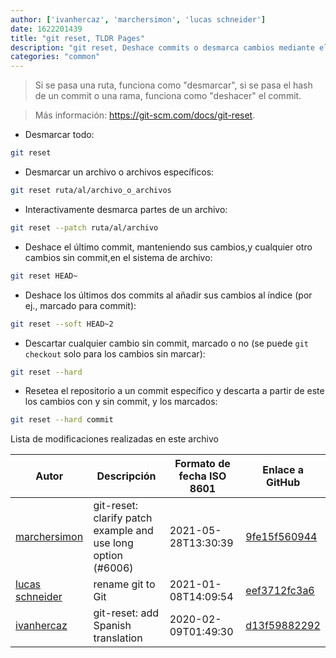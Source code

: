 ```yaml
---
author: ['ivanhercaz', 'marchersimon', 'lucas schneider']
date: 1622201439
title: "git reset, TLDR Pages"
description: "git reset, Deshace commits o desmarca cambios mediante el reseteo del actual HEAD de Git al estado especificado."
categories: "common"
---
```

> Si se pasa una ruta, funciona como "desmarcar", si se pasa el hash de un commit o una rama, funciona como "deshacer" el commit.

> Más información: <https://git-scm.com/docs/git-reset>.

- Desmarcar todo:

```bash
git reset
```

- Desmarcar un archivo o archivos específicos:

```bash
git reset ruta/al/archivo_o_archivos
```

- Interactivamente desmarca partes de un archivo:

```bash
git reset --patch ruta/al/archivo
```

- Deshace el último commit, manteniendo sus cambios,y cualquier otro cambios sin commit,en el sistema de archivo:

```bash
git reset HEAD~
```

- Deshace los últimos dos commits al añadir sus cambios al índice (por ej., marcado para commit):

```bash
git reset --soft HEAD~2
```

- Descartar cualquier cambio sin commit, marcado o no (se puede `git checkout` solo para los cambios sin marcar):

```bash
git reset --hard
```

- Resetea el repositorio a un commit específico y descarta a partir de este los cambios con y sin commit, y los marcados:

```bash
git reset --hard commit
```
Lista de modificaciones realizadas en este archivo


Autor | Descripción | Formato de fecha ISO 8601 | Enlace a GitHub
------|-----|-----|-----
[marchersimon](mailto:50295997+marchersimon@users.noreply.github.com) | git-reset: clarify patch example and use long option (#6006) | 2021-05-28T13:30:39 | [9fe15f560944](https://github.com/tldr-pages/tldr/commit/9fe15f560944e421629b70d2e1979f65a569036b)
[lucas schneider](mailto:casdpa@gmail.com) | rename git to Git | 2021-01-08T14:09:54 | [eef3712fc3a6](https://github.com/tldr-pages/tldr/commit/eef3712fc3a6a3774384b2e4ed934583c8349d75)
[ivanhercaz](mailto:ivan@ivanhercaz.com) | git-reset: add Spanish translation | 2020-02-09T01:49:30 | [d13f59882292](https://github.com/tldr-pages/tldr/commit/d13f598822929e4c9428d973a2a8358fcf6b5164)

